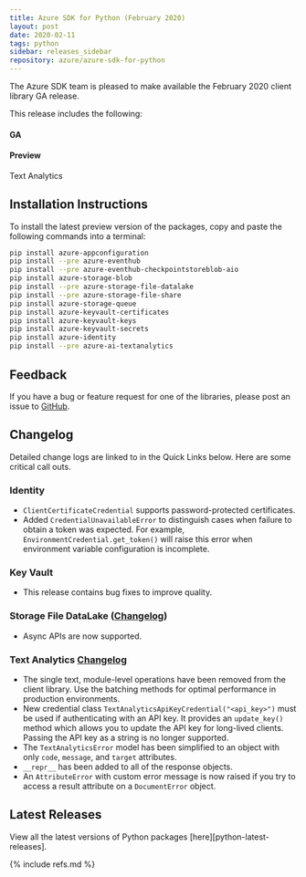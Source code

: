```yaml
---
title: Azure SDK for Python (February 2020)
layout: post
date: 2020-02-11
tags: python
sidebar: releases_sidebar
repository: azure/azure-sdk-for-python
---
```


The Azure SDK team is pleased to make available the February 2020 client library GA release.

This release includes the following:

#### GA


#### Preview

Text Analytics


## Installation Instructions

To install the latest preview version of the packages, copy and paste the following commands into a terminal:

```bash
pip install azure-appconfiguration
pip install --pre azure-eventhub
pip install --pre azure-eventhub-checkpointstoreblob-aio
pip install azure-storage-blob
pip install --pre azure-storage-file-datalake
pip install --pre azure-storage-file-share
pip install azure-storage-queue
pip install azure-keyvault-certificates
pip install azure-keyvault-keys
pip install azure-keyvault-secrets
pip install azure-identity
pip install --pre azure-ai-textanalytics
```

## Feedback

If you have a bug or feature request for one of the libraries, please post an issue to [GitHub](https://github.com/azure/azure-sdk-for-python/issues).

## Changelog

Detailed change logs are linked to in the Quick Links below. Here are some critical call outs.

### Identity

- `ClientCertificateCredential` supports password-protected certificates.
- Added `CredentialUnavailableError` to distinguish cases when failure to obtain a token was expected. For example, `EnvironmentCredential.get_token()` will raise this error when environment variable configuration is incomplete.

### Key Vault

- This release contains bug fixes to improve quality.

### Storage File DataLake ([Changelog](https://github.com/Azure/azure-sdk-for-python/blob/main/sdk/storage/azure-storage-file-datalake/CHANGELOG.md))
- Async APIs are now supported.

### Text Analytics [Changelog](https://github.com/Azure/azure-sdk-for-python/blob/main/sdk/textanalytics/azure-ai-textanalytics/CHANGELOG.md#100b2-2020-02-11)

- The single text, module-level operations have been removed from the client library.  Use the batching methods for optimal performance in production environments.
- New credential class `TextAnalyticsApiKeyCredential("<api_key>")` must be used if authenticating with an API key. It provides an `update_key()` method which allows you to update the API key for long-lived clients. Passing the API key as a string is no longer supported.
- The `TextAnalyticsError` model has been simplified to an object with only `code`, `message`, and `target` attributes.
- `__repr__` has been added to all of the response objects.
- An `AttributeError` with custom error message is now raised if you try to access a result attribute on a `DocumentError` object.


## Latest Releases

View all the latest versions of Python packages [here][python-latest-releases].

{% include refs.md %}